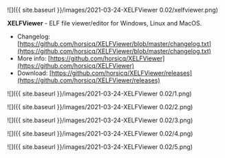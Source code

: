![]({{ site.baseurl }}/images/2021-03-24-XELFViewer 0.02/xelfviewer.png)

**XELFViewer** - ELF file viewer/editor for Windows, Linux and MacOS.

- Changelog: [https://github.com/horsicq/XELFViewer/blob/master/changelog.txt](https://github.com/horsicq/XELFViewer/blob/master/changelog.txt)
- More info: [https://github.com/horsicq/XELFViewer](https://github.com/horsicq/XELFViewer)
- Download: [https://github.com/horsicq/XELFViewer/releases](https://github.com/horsicq/XELFViewer/releases)

![]({{ site.baseurl }}/images/2021-03-24-XELFViewer 0.02/1.png)

![]({{ site.baseurl }}/images/2021-03-24-XELFViewer 0.02/2.png)

![]({{ site.baseurl }}/images/2021-03-24-XELFViewer 0.02/3.png)

![]({{ site.baseurl }}/images/2021-03-24-XELFViewer 0.02/4.png)

![]({{ site.baseurl }}/images/2021-03-24-XELFViewer 0.02/5.png)
